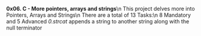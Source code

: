 **0x06. C - More pointers, arrays and strings**\n
This project delves more into Pointers, Arrays and Strings\n
There are a total of 13 Tasks:\n
8 Mandatory and
5 Advanced
*0.strcat* appends a string to another string along with the null terminator

